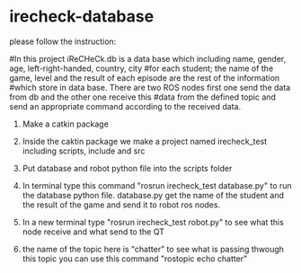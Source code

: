 # irecheck-database

please follow the instruction:


#In this project iReCHeCk.db is a data base which including name, gender, age, left-right-handed, country, city 
#for each student; the name of the game, level and the result of each episode are the rest of the information
#which store in data base. There are two ROS nodes first one send the data from db and the other one receive this 
#data from the defined topic and send an appropriate command according to the received data.

1) Make a catkin package 

2) Inside the caktin package we make a project named irecheck_test including scripts, include and src 

3) Put database and robot python file into the scripts folder

4) In terminal type this command "rosrun irecheck_test database.py" to run the database python file.
   database.py get the name of the student and the result of the game and send it to robot ros nodes.

5) In a new terminal type "rosrun irecheck_test robot.py" to see what this node receive and what send to the QT

6) the name of the topic here is "chatter" to see what is passing thwough this topic you can use this command "rostopic echo chatter"
